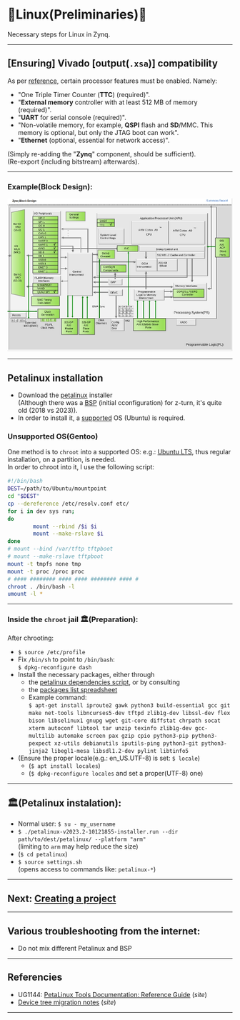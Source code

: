 # 🌷Linux(Preliminaries)🌌

Necessary steps for Linux in Zynq.

---

## [Ensuring\] Vivado [output(`.xsa`)\] compatibility

As per [reference], certain processor features must be enabled. Namely:

* "One Triple Timer Counter (**TTC**) (required)".
* "**External memory** controller with at least 512 MB of memory (required)".
* "**UART** for serial console (required)".
* "Non-volatile memory, for example, **QSPI** flash and **SD**/MMC. This memory is optional, but only the JTAG boot can work".
* "**Ethernet** (optional, essential for network access)".

(Simply re-adding the "**Zynq**" component, should be sufficient).  
(Re-export (including bitstream) afterwards).

---

### Example(Block Design):
![](images/block_design.jpg "Block design with added components.")

---

## Petalinux installation

* Download the [petalinux] installer  
  (Although there was a [BSP][bsp] (initial cconfiguration) for z-turn, it's quite old (2018 vs 2023)).
* In order to install it, a [supported][Ubuntu] OS (Ubuntu) is required.

### Unsupported OS(Gentoo)

One method is to `chroot` into a supported OS: e.g.: [Ubuntu LTS][Ubuntu], thus regular installation, on a partition, is needed.  
In order to chroot into it, I use the following script:  
```bash
#!/bin/bash
DEST=/path/to/Ubuntu/mountpoint
cd "$DEST"
cp --dereference /etc/resolv.conf etc/
for i in dev sys run;
do
        mount --rbind /$i $i
        mount --make-rslave $i
done
# mount --bind /var/tftp tftpboot
# mount --make-rslave tftpboot
mount -t tmpfs none tmp
mount -t proc /proc proc
# #### ######## #### #### ######## #### #
chroot . /bin/bash -l                                                                                                                                                                                                                          
umount -l *
```

---

### Inside the `chroot` jail 🏛️(Preparation):

After chrooting:

* `$ source /etc/profile`
* Fix `/bin/sh` to point to `/bin/bash`:  
  `$ dpkg-reconfigure dash`
* Install the necessary packages, either through
    * the [petalinux dependencies script][plnx], or by consulting
    * the [packages list spreadsheet][xlsx]
    * Example command:  
      `$ apt-get install iproute2 gawk python3 build-essential gcc git make net-tools libncurses5-dev tftpd zlib1g-dev libssl-dev flex bison libselinux1 gnupg wget git-core diffstat chrpath socat xterm autoconf libtool tar unzip texinfo zlib1g-dev gcc-multilib automake screen pax gzip cpio python3-pip python3-pexpect xz-utils debianutils iputils-ping python3-git python3-jinja2 libegl1-mesa libsdl1.2-dev pylint libtinfo5`
* (Ensure the proper locale(e.g.: en_US.UTF-8) is set: `$ locale`)
    * (`$ apt install locales`)
    * (`$ dpkg-reconfigure locales` and set a proper(UTF-8) one)

---

## 🏛️(Petalinux instalation):

* Normal user: `$ su - my_username`
* `$ ./petalinux-v2023.2-10121855-installer.run --dir path/to/dest/petalinux/ --platform "arm"`  
  (limiting to `arm` may help reduce the size)
* (`$ cd petalinux`)
* `$ source settings.sh`  
  (opens access to commands like: `petalinux-*`)

---

## Next: [Creating a project](Project.md)

---

## Various troubleshooting from the internet:

* Do not mix different Petalinux and BSP

---

## Referencies

* UG1144: [PetaLinux Tools Documentation: Reference Guide](https://docs.xilinx.com/r/en-US/ug1144-petalinux-tools-reference-guide/Overview) (*site*)
* [Device tree migration notes](https://docs.yoctoproject.org/next/migration-guides/migration-3.4.html) (*site*)

---

<!-- How can these [anchors\] be made visible? -->

[reference]: https://docs.xilinx.com/r/en-US/ug1144-petalinux-tools-reference-guide/Overview "Petalinux Reference"
[petalinux]: https://www.xilinx.com/support/download/index.html/content/xilinx/en/downloadNav/embedded-design-tools.html "Petalinux installer"
[bsp]: https://d.myirtech.com/Z-turn-board/
[plnx]: https://support.xilinx.com/s/article/73296 "Petalinux Dependencies Script"
[xlsx]: https://support.xilinx.com/s/article/000035572 "Packages list (excel)"
[Ubuntu]: https://ubuntu.com/download/server#downloads "Ubuntu LTS"
